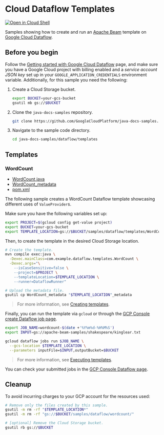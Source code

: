 # Cloud Dataflow Templates

[![Open in Cloud Shell](http://gstatic.com/cloudssh/images/open-btn.svg)](https://console.cloud.google.com/cloudshell/editor)

Samples showing how to create and run an
[Apache Beam](https://beam.apache.org/) template on
[Google Cloud Dataflow](https://cloud.google.com/dataflow/docs/).

## Before you begin

Follow the
[Getting started with Google Cloud Dataflow](../README.md)
page, and make sure you have a Google Cloud project with billing enabled
and a *service account JSON key* set up in your `GOOGLE_APPLICATION_CREDENTIALS` environment variable.
Additionally, for this sample you need the following:

1. Create a Cloud Storage bucket.

   ```sh
   export BUCKET=your-gcs-bucket
   gsutil mb gs://$BUCKET
   ```

1. Clone the `java-docs-samples` repository.

   ```sh
   git clone https://github.com/GoogleCloudPlatform/java-docs-samples.git
   ```

1. Navigate to the sample code directory.

   ```sh
   cd java-docs-samples/dataflow/templates
   ```

## Templates

### WordCount

* [WordCount.java](src/main/java/com/example/dataflow/templates/WordCount.java)
* [WordCount_metadata](WordCount_metadata)
* [pom.xml](pom.xml)

The following sample creates a WordCount Dataflow template showcasing different uses of `ValueProvider`s.

Make sure you have the following variables set up:

```bash
export PROJECT=$(gcloud config get-value project)
export BUCKET=your-gcs-bucket
export TEMPLATE_LOCATION=gs://$BUCKET/samples/dataflow/templates/WordCount
```

Then, to create the template in the desired Cloud Storage location.

```bash
# Create the template.
mvn compile exec:java \
  -Dexec.mainClass=com.example.dataflow.templates.WordCount \
  -Dexec.args="\
    --isCaseSensitive=false \
    --project=$PROJECT \
    --templateLocation=$TEMPLATE_LOCATION \
    --runner=DataflowRunner"

# Upload the metadata file.
gsutil cp WordCount_metadata "$TEMPLATE_LOCATION"_metadata
```

> For more information, see
> [Creating templates](https://cloud.google.com/dataflow/docs/guides/templates/creating-templates).

Finally, you can run the template via `gcloud` or through the
[GCP Console create Dataflow job page](https://console.cloud.google.com/dataflow/createjob).

```bash
export JOB_NAME=wordcount-$(date +'%Y%m%d-%H%M%S')
export INPUT=gs://apache-beam-samples/shakespeare/kinglear.txt

gcloud dataflow jobs run $JOB_NAME \
  --gcs-location $TEMPLATE_LOCATION \
  --parameters inputFile=$INPUT,outputBucket=$BUCKET
```

> For more information, see
> [Executing templates](https://cloud.google.com/dataflow/docs/guides/templates/executing-templates).

You can check your submitted jobs in the
[GCP Console Dataflow page](https://console.cloud.google.com/dataflow).

## Cleanup

To avoid incurring charges to your GCP account for the resources used:

```bash
# Remove only the files created by this sample.
gsutil -m rm -rf "$TEMPLATE_LOCATION*"
gsutil -m rm -rf "gs://$BUCKET/samples/dataflow/wordcount/"

# [optional] Remove the Cloud Storage bucket.
gsutil rb gs://$BUCKET
```
